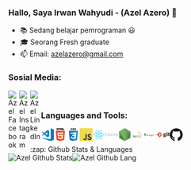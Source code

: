 ### Hallo, Saya Irwan Wahyudi - (Azel Azero) 👋

- 📚 Sedang belajar pemrograman 😃
- 🎓 Seorang Fresh graduate
- 📫 Email: azelazero@gmail.com

### Sosial Media:


[<img align="left" alt="Azel Facebook" width="22px" src="https://cdn.jsdelivr.net/npm/simple-icons@v3/icons/facebook.svg" />][facebook]
[<img align="left" alt="Azel Instagram" width="22px" src="https://cdn.jsdelivr.net/npm/simple-icons@v3/icons/instagram.svg" />][instagram]
[<img align="left" alt="Azel LinkedIn" width="22px" src="https://cdn.jsdelivr.net/npm/simple-icons@v3/icons/linkedin.svg" />][linkedin]
<br />

### Languages and Tools:

<img align="left" alt="Visual Studio Code" width="26px" src="https://raw.githubusercontent.com/github/explore/80688e429a7d4ef2fca1e82350fe8e3517d3494d/topics/visual-studio-code/visual-studio-code.png" />
<img align="left" alt="HTML5" width="26px" src="https://raw.githubusercontent.com/github/explore/80688e429a7d4ef2fca1e82350fe8e3517d3494d/topics/html/html.png" />
<img align="left" alt="CSS3" width="26px" src="https://raw.githubusercontent.com/github/explore/80688e429a7d4ef2fca1e82350fe8e3517d3494d/topics/css/css.png" />
<img align="left" alt="JavaScript" width="26px" src="https://raw.githubusercontent.com/github/explore/80688e429a7d4ef2fca1e82350fe8e3517d3494d/topics/javascript/javascript.png" />
<img align="left" alt="React" width="26px" src="https://raw.githubusercontent.com/github/explore/80688e429a7d4ef2fca1e82350fe8e3517d3494d/topics/react/react.png" />
<img align="left" alt="React" width="26px" src="https://raw.githubusercontent.com/github/explore/80688e429a7d4ef2fca1e82350fe8e3517d3494d/topics/express/express.png" />
<img align="left" alt="Node.js" width="26px" src="https://raw.githubusercontent.com/github/explore/80688e429a7d4ef2fca1e82350fe8e3517d3494d/topics/nodejs/nodejs.png" />
<img align="left" alt="MySQL" width="26px" src="https://raw.githubusercontent.com/github/explore/80688e429a7d4ef2fca1e82350fe8e3517d3494d/topics/mysql/mysql.png" />
<img align="left" alt="MongoDB" width="26px" src="https://raw.githubusercontent.com/github/explore/80688e429a7d4ef2fca1e82350fe8e3517d3494d/topics/mongodb/mongodb.png" />
<img align="left" alt="Git" width="26px" src="https://raw.githubusercontent.com/github/explore/80688e429a7d4ef2fca1e82350fe8e3517d3494d/topics/git/git.png" />
<img align="left" alt="GitHub" width="26px" src="https://raw.githubusercontent.com/github/explore/78df643247d429f6cc873026c0622819ad797942/topics/github/github.png" />

<br />
<br />

<summary>:zap: Github Stats & Languages</summary>

  <img align="left" alt="Azel Github Stats" src="https://github-readme-stats.vercel.app/api?username=Azel333&show_icons=true&theme=dracula" />
  <img align="left" alt="Azel Github Lang" src="https://github-readme-stats.vercel.app/api/top-langs/?username=Azel333" />


[facebook]: https://facebook.com/irwandi.wahyudi.1
[instagram]: https://instagram.com/azelazero
[linkedin]: https://www.linkedin.com/in/irwan-wahyudi-8562aa1a5
[wattpad]: https://www.wattpad.com/user/AzelAzero
